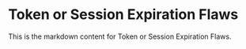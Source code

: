 # Token or Session Expiration Flaws

This is the markdown content for Token or Session Expiration Flaws.
